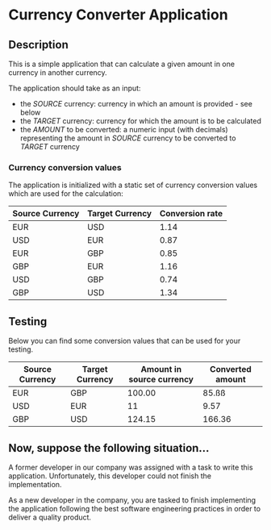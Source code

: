 # Currency Converter Application

## Description

This is a simple application that can calculate a given amount in one currency in another currency. 

The application should take as an input:
* the _SOURCE_ currency: currency in which an amount is provided - see below
* the _TARGET_ currency: currency for which the amount is to be calculated
* the _AMOUNT_ to be converted: a numeric input (with decimals) representing the amount in _SOURCE_ currency to be converted to _TARGET_ currency

### Currency conversion values

The application is initialized with a static set of currency conversion values which are used for the calculation:

| Source Currency | Target Currency | Conversion rate |
|-----------------|-----------------|-----------------|
| EUR             | USD             | 1.14            |
| USD             | EUR             | 0.87            |
| EUR             | GBP             | 0.85            |
| GBP             | EUR             | 1.16            |
| USD             | GBP             | 0.74            |
| GBP             | USD             | 1.34            |

## Testing
Below you can find some conversion values that can be used for your testing.

| Source Currency | Target Currency | Amount in source currency | Converted amount |
|-----------------|-----------------|---------------------------|------------------|
| EUR             | GBP             | 100.00                    | 85.ßß            |
| USD             | EUR             | 11                        | 9.57             |
| GBP             | USD             | 124.15                    | 166.36           |


## Now, suppose the following situation...

A former developer in our company was assigned with a task to write this application.
Unfortunately, this developer could not finish the implementation.

As a new developer in the company, you are tasked to finish implementing the application following the best software engineering practices in order to deliver a quality product. 
